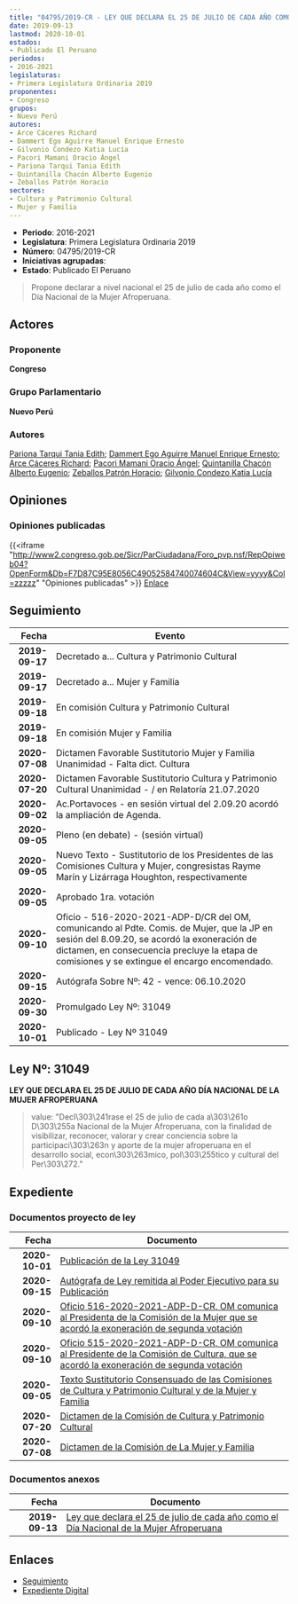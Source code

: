 ```yaml
---
title: "04795/2019-CR - LEY QUE DECLARA EL 25 DE JULIO DE CADA AÑO COMO EL DÍA NACIONAL DE LA MUJER AFROPERUANA"
date: 2019-09-13
lastmod: 2020-10-01
estados:
- Publicado El Peruano
periodos:
- 2016-2021
legislaturas:
- Primera Legislatura Ordinaria 2019
proponentes:
- Congreso
grupos:
- Nuevo Perú
autores:
- Arce Cáceres Richard
- Dammert Ego Aguirre Manuel Enrique Ernesto
- Gilvonio Condezo Katia Lucía
- Pacori Mamani Oracio Ángel
- Pariona Tarqui Tania Edith
- Quintanilla Chacón Alberto Eugenio
- Zeballos Patrón Horacio
sectores:
- Cultura y Patrimonio Cultural
- Mujer y Familia
---
```

- **Periodo**: 2016-2021
- **Legislatura**: Primera Legislatura Ordinaria 2019
- **Número**: 04795/2019-CR
- **Iniciativas agrupadas**: 
- **Estado**: Publicado El Peruano

> Propone declarar a nivel nacional el 25 de julio de cada año como el Día Nacional de la Mujer Afroperuana.


## Actores

### Proponente

**Congreso**

### Grupo Parlamentario

**Nuevo Perú**

### Autores

[Pariona Tarqui Tania Edith](mailto:mailto:tpariona@congreso.gob.pe); [Dammert Ego Aguirre Manuel Enrique Ernesto](mailto:mailto:mdammert@congreso.gob.pe); [Arce Cáceres Richard](mailto:mailto:rarce@congreso.gob.pe); [Pacori Mamani Oracio Ángel](mailto:mailto:opacori@congreso.gob.pe); [Quintanilla Chacón Alberto Eugenio](mailto:mailto:aquintanilla@congreso.gob.pe); [Zeballos Patrón Horacio](mailto:mailto:hzeballos@congreso.gob.pe); [Gilvonio Condezo Katia Lucía](mailto:mailto:kgilvonio@congreso.gob.pe)

## Opiniones

### Opiniones publicadas

{{<iframe "http://www2.congreso.gob.pe/Sicr/ParCiudadana/Foro_pvp.nsf/RepOpiweb04?OpenForm&Db=F7D87C95E8056C49052584740074604C&View=yyyy&Col=zzzzz" "Opiniones publicadas" >}}
[Enlace](http://www2.congreso.gob.pe/Sicr/ParCiudadana/Foro_pvp.nsf/RepOpiweb04?OpenForm&Db=F7D87C95E8056C49052584740074604C&View=yyyy&Col=zzzzz)


## Seguimiento

| Fecha | Evento |
|------:|--------|
| **2019-09-17** | Decretado a... Cultura y Patrimonio Cultural |
| **2019-09-17** | Decretado a... Mujer y Familia |
| **2019-09-18** | En comisión Cultura y Patrimonio Cultural |
| **2019-09-18** | En comisión Mujer y Familia |
| **2020-07-08** | Dictamen Favorable Sustitutorio Mujer y Familia Unanimidad - Falta dict. Cultura |
| **2020-07-20** | Dictamen Favorable Sustitutorio Cultura y Patrimonio Cultural Unanimidad - / en Relatoría 21.07.2020 |
| **2020-09-02** | Ac.Portavoces - en sesión virtual del 2.09.20 acordó la ampliación de Agenda. |
| **2020-09-05** | Pleno (en debate) - (sesión virtual) |
| **2020-09-05** | Nuevo Texto - Sustitutorio de los Presidentes de las Comisiones Cultura y Mujer, congresistas Rayme Marín y Lizárraga Houghton, respectivamente |
| **2020-09-05** | Aprobado 1ra. votación |
| **2020-09-10** | Oficio - 516-2020-2021-ADP-D/CR del OM, comunicando al Pdte. Comis. de Mujer, que la JP en sesión del 8.09.20, se acordó la exoneración de dictamen, en consecuencia precluye la etapa de comisiones y se extingue el encargo encomendado. |
| **2020-09-15** | Autógrafa Sobre Nº: 42 - vence: 06.10.2020 |
| **2020-09-30** | Promulgado Ley Nº: 31049 |
| **2020-10-01** | Publicado - Ley Nº 31049 |

## Ley Nº: 31049

**LEY QUE DECLARA EL 25 DE JULIO DE CADA AÑO DÍA NACIONAL DE LA MUJER AFROPERUANA**

> value: "Decl\303\241rase el 25 de julio de cada a\303\261o D\303\255a Nacional de la Mujer Afroperuana, con la finalidad de visibilizar, reconocer, valorar y crear conciencia sobre la participaci\303\263n y aporte de la mujer afroperuana en el desarrollo social, econ\303\263mico, pol\303\255tico y cultural del Per\303\272."


## Expediente

### Documentos proyecto de ley

| Fecha | Documento |
|------:|-----------|
| **2020-10-01** | [Publicación de la Ley 31049](http://www.leyes.congreso.gob.pe/Documentos/2016_2021/ADLP/Normas_Legales/31049-LEY.pdf) |
| **2020-09-15** | [Autógrafa de Ley remitida al Poder Ejecutivo para su Publicación](http://www.leyes.congreso.gob.pe/Documentos/2016_2021/Autografas/Ley_y_de_Resolucion_Legislativa/AU04795-20200915.pdf) |
| **2020-09-10** | [Oficio 516-2020-2021-ADP-D-CR, OM comunica al Presidenta de la Comisión de la Mujer que se acordó la exoneración de segunda votación](http://www.leyes.congreso.gob.pe/Documentos/2016_2021/Oficios/Oficialia_Mayor/OFICIO-516-2020-2021-ADP-D-CR.pdf) |
| **2020-09-10** | [Oficio 515-2020-2021-ADP-D-CR, OM comunica al Presidente de la Comisión de Cultura, que se acordó la exoneración de segunda votación](http://www.leyes.congreso.gob.pe/Documentos/2016_2021/Oficios/Oficialia_Mayor/OFICIO-515-2020-2021-ADP-D-CR.pdf) |
| **2020-09-05** | [Texto Sustitutorio Consensuado de las Comisiones de Cultura y Patrimonio Cultural y de la Mujer y Familia](http://www.leyes.congreso.gob.pe/Documentos/2016_2021/Texto_Sustitutorio/Proyectos_de_Ley/TS04795-20200905.pdf) |
| **2020-07-20** | [Dictamen de la Comisión de Cultura y Patrimonio Cultural](http://www.leyes.congreso.gob.pe/Documentos/2016_2021/Dictamenes/Proyectos_de_Ley/04795DC05MAY20200720.pdf) |
| **2020-07-08** | [Dictamen de la Comisión de La Mujer y Familia](http://www.leyes.congreso.gob.pe/Documentos/2016_2021/Dictamenes/Proyectos_de_Ley/04795DC15MAY-20200708.pdf) |

### Documentos anexos

| Fecha | Documento |
|------:|-----------|
| **2019-09-13** | [Ley que declara el 25 de julio de cada año como el Día Nacional de la Mujer Afroperuana](http://www.leyes.congreso.gob.pe/Documentos/2016_2021/Proyectos_de_Ley_y_de_Resoluciones_Legislativas/PL0479520190913.pdf) |

## Enlaces

- [Seguimiento](http://www2.congreso.gob.pe/Sicr/TraDocEstProc/CLProLey2016.nsf/f7fff46988ca05b1052578e100829cc7/c7722e2e4b7f0da6052584740069396b?OpenDocument)
- [Expediente Digital](http://www2.congreso.gob.pe/Sicr/TraDocEstProc/Expvirt_2011.nsf/visbusqptramdoc1621/04795?opendocument)

